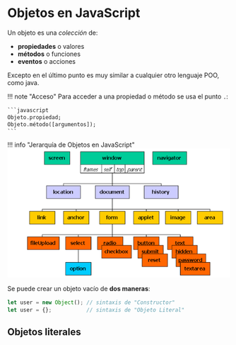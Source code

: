 # Objetos en JavaScript
Un objeto es una _colección_ de:

- **propiedades** o valores
- **métodos** o funciones
- **eventos** o acciones

Excepto en el último punto es muy similar a cualquier otro lenguaje POO, como java.

!!! note "Acceso"
    Para acceder a una propiedad o método se usa el punto `.`:

    ```javascript
    Objeto.propiedad;
    Objeto.método([argumentos]);
    ```

!!! info "Jerarquía de Objetos en JavaScript"
    ![jerarquía](./obj.hierarchy.png)

Se puede crear un objeto vacío de **dos maneras**:

```javascript
let user = new Object(); // sintaxis de "Constructor"
let user = {};           // sintaxis de "Objeto Literal"
```
## Objetos literales

